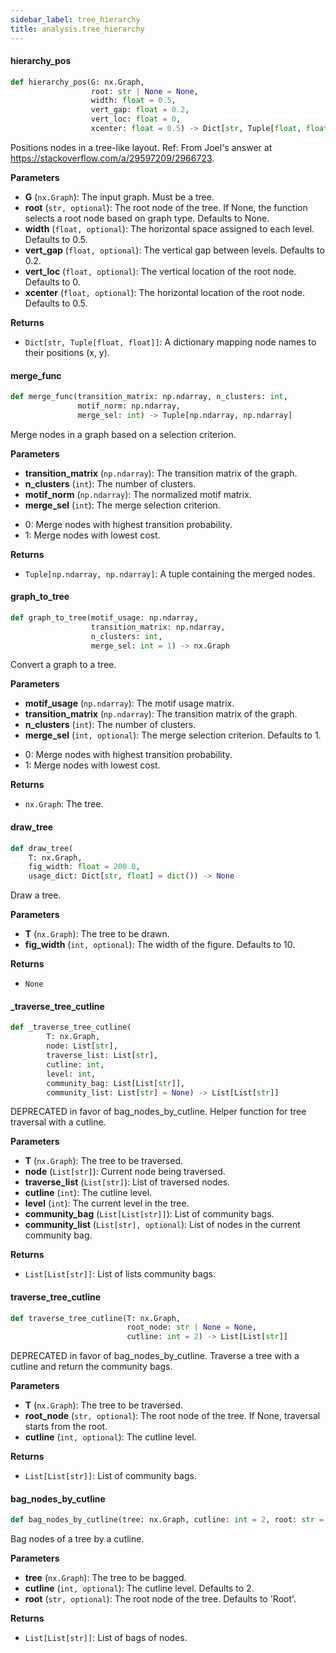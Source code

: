 ```yaml
---
sidebar_label: tree_hierarchy
title: analysis.tree_hierarchy
---
```


#### hierarchy\_pos

```python
def hierarchy_pos(G: nx.Graph,
                  root: str | None = None,
                  width: float = 0.5,
                  vert_gap: float = 0.2,
                  vert_loc: float = 0,
                  xcenter: float = 0.5) -> Dict[str, Tuple[float, float]]
```

Positions nodes in a tree-like layout.
Ref: From Joel&#x27;s answer at https://stackoverflow.com/a/29597209/2966723.

**Parameters**

* **G** (`nx.Graph`): The input graph. Must be a tree.
* **root** (`str, optional`): The root node of the tree. If None, the function selects a root node based on graph type.
Defaults to None.
* **width** (`float, optional`): The horizontal space assigned to each level. Defaults to 0.5.
* **vert_gap** (`float, optional`): The vertical gap between levels. Defaults to 0.2.
* **vert_loc** (`float, optional`): The vertical location of the root node. Defaults to 0.
* **xcenter** (`float, optional`): The horizontal location of the root node. Defaults to 0.5.

**Returns**

* `Dict[str, Tuple[float, float]]`: A dictionary mapping node names to their positions (x, y).

#### merge\_func

```python
def merge_func(transition_matrix: np.ndarray, n_clusters: int,
               motif_norm: np.ndarray,
               merge_sel: int) -> Tuple[np.ndarray, np.ndarray]
```

Merge nodes in a graph based on a selection criterion.

**Parameters**

* **transition_matrix** (`np.ndarray`): The transition matrix of the graph.
* **n_clusters** (`int`): The number of clusters.
* **motif_norm** (`np.ndarray`): The normalized motif matrix.
* **merge_sel** (`int`): The merge selection criterion.
- 0: Merge nodes with highest transition probability.
- 1: Merge nodes with lowest cost.

**Returns**

* `Tuple[np.ndarray, np.ndarray]`: A tuple containing the merged nodes.

#### graph\_to\_tree

```python
def graph_to_tree(motif_usage: np.ndarray,
                  transition_matrix: np.ndarray,
                  n_clusters: int,
                  merge_sel: int = 1) -> nx.Graph
```

Convert a graph to a tree.

**Parameters**

* **motif_usage** (`np.ndarray`): The motif usage matrix.
* **transition_matrix** (`np.ndarray`): The transition matrix of the graph.
* **n_clusters** (`int`): The number of clusters.
* **merge_sel** (`int, optional`): The merge selection criterion. Defaults to 1.
- 0: Merge nodes with highest transition probability.
- 1: Merge nodes with lowest cost.

**Returns**

* `nx.Graph`: The tree.

#### draw\_tree

```python
def draw_tree(
    T: nx.Graph,
    fig_width: float = 200.0,
    usage_dict: Dict[str, float] = dict()) -> None
```

Draw a tree.

**Parameters**

* **T** (`nx.Graph`): The tree to be drawn.
* **fig_width** (`int, optional`): The width of the figure. Defaults to 10.

**Returns**

* `None`

#### \_traverse\_tree\_cutline

```python
def _traverse_tree_cutline(
        T: nx.Graph,
        node: List[str],
        traverse_list: List[str],
        cutline: int,
        level: int,
        community_bag: List[List[str]],
        community_list: List[str] = None) -> List[List[str]]
```

DEPRECATED in favor of bag_nodes_by_cutline.
Helper function for tree traversal with a cutline.

**Parameters**

* **T** (`nx.Graph`): The tree to be traversed.
* **node** (`List[str]`): Current node being traversed.
* **traverse_list** (`List[str]`): List of traversed nodes.
* **cutline** (`int`): The cutline level.
* **level** (`int`): The current level in the tree.
* **community_bag** (`List[List[str]]`): List of community bags.
* **community_list** (`List[str], optional`): List of nodes in the current community bag.

**Returns**

* `List[List[str]]`: List of lists community bags.

#### traverse\_tree\_cutline

```python
def traverse_tree_cutline(T: nx.Graph,
                          root_node: str | None = None,
                          cutline: int = 2) -> List[List[str]]
```

DEPRECATED in favor of bag_nodes_by_cutline.
Traverse a tree with a cutline and return the community bags.

**Parameters**

* **T** (`nx.Graph`): The tree to be traversed.
* **root_node** (`str, optional`): The root node of the tree. If None, traversal starts from the root.
* **cutline** (`int, optional`): The cutline level.

**Returns**

* `List[List[str]]`: List of community bags.

#### bag\_nodes\_by\_cutline

```python
def bag_nodes_by_cutline(tree: nx.Graph, cutline: int = 2, root: str = "Root")
```

Bag nodes of a tree by a cutline.

**Parameters**

* **tree** (`nx.Graph`): The tree to be bagged.
* **cutline** (`int, optional`): The cutline level. Defaults to 2.
* **root** (`str, optional`): The root node of the tree. Defaults to &#x27;Root&#x27;.

**Returns**

* `List[List[str]]`: List of bags of nodes.

